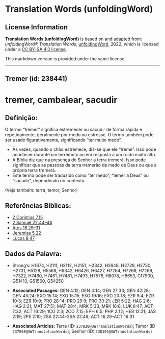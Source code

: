 # Translation Words (unfoldingWord)

## License Information

**Translation Words (unfoldingWord)** is based on and adapted from: _unfoldingWord® Translation Words_, [unfoldingWord](https://unfoldingword.org/utw), 2022, which is licensed under a [CC BY-SA 4.0 license](https://creativecommons.org/licenses/by-sa/4.0/legalcode.en).

This markdown version is provided under the same license.



--------------------------------

## Tremer (id: 238441)

tremer, cambalear, sacudir
==========================

Definição:
----------

O termo “tremer” significa estremecer ou sacudir de forma rápida e repetidamente, geralmente por medo ou estresse. O termo também pode ser usado figurativamente, significando “ter muito medo”.

* Às vezes, quando o chão estremece, diz\-se que ele “treme”. Isso pode acontecer durante um terremoto ou em resposta a um ruído muito alto.
* A Bíblia diz que na presença do Senhor a terra tremerá. Isso pode significar que as pessoas da terra tremerão de medo de Deus ou que a própria terra tremerá.
* Este termo pode ser traduzido como “ter medo”, “temer a Deus” ou “sacudir”, dependendo do contexto.

(Veja também: terra, temor, Senhor)

Referências Bíblicas:
---------------------

* [2 Coríntios 7\.15](https://ref.ly/2Cor7:15)
* [2 Samuel 22\.44–46](https://ref.ly/2Sam22:44-2Sam22:46)
* [Atos 16\.29–31](https://ref.ly/Acts16:29-Acts16:31)
* [Jeremias 5\.22](https://ref.ly/Jer5:22)
* [Lucas 8\.47](https://ref.ly/Luke8:47)

Dados da Palavra:
-----------------

* Strong’s: H1674, H2111, H2112, H2151, H2342, H2648, H2729, H2730, H2731, H5128, H5568, H6342, H6426, H6427, H7264, H7268, H7269, H7322, H7460, H7461, H7481, H7493, H7578, H8078, H8653, G17900, G51410, G51560, G54250

* **Associated Passages:** GEN 4:12; GEN 4:14; GEN 27:33; GEN 42:28; GEN 45:24; EXO 15:14; EXO 15:15; EXO 19:16; EXO 20:18; EZR 9:4; EZR 10:3; EZR 10:9; PRO 28:14; PRO 29:9; PRO 30:21; JER 5:22; HAG 2:6; HAG 2:21; MAT 27:51; MAT 28:4; MRK 5:33; MRK 16:8; LUK 8:47; ACT 7:32; ACT 16:29; 1CO 2:3; 2CO 7:15; EPH 6:5; PHP 2:12; HEB 12:21; JAS 2:19; 2PE 2:10; 2SA 22:44–2SA 22:46; ACT 16:29–ACT 16:31
* **Associated Articles:** Terra (ID: `237820@UWTranslationWords`); Temor (ID: `237868@UWTranslationWords`); Senhor (ID: `238104@UWTranslationWords`)

